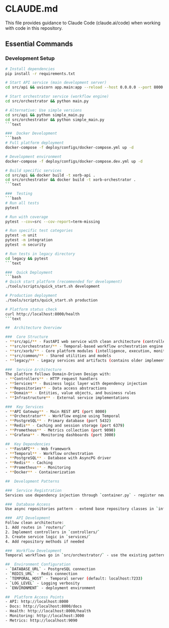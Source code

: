# CLAUDE.md

This file provides guidance to Claude Code (claude.ai/code) when working with code in this repository.

##  Essential Commands

###  Development Setup
```bash
# Install dependencies
pip install -r requirements.txt

# Start API service (main development server)
cd src/api && uvicorn app.main:app --reload --host 0.0.0.0 --port 8000

# Start orchestrator service (workflow engine)
cd src/orchestrator && python main.py

# Alternative: Use simple versions
cd src/api && python simple_main.py
cd src/orchestrator && python simple_main.py
```text

###  Docker Development
```bash
# Full platform deployment
docker-compose -f deploy/configs/docker-compose.yml up -d

# Development environment
docker-compose -f deploy/configs/docker-compose.dev.yml up -d

# Build specific services
cd src/api && docker build -t xorb-api .
cd src/orchestrator && docker build -t xorb-orchestrator .
```text

###  Testing
```bash
# Run all tests
pytest

# Run with coverage
pytest --cov=src --cov-report=term-missing

# Run specific test categories
pytest -m unit
pytest -m integration
pytest -m security

# Run tests in legacy directory
cd legacy && pytest
```text

###  Quick Deployment
```bash
# Quick start platform (recommended for development)
./tools/scripts/quick_start.sh development

# Production deployment
./tools/scripts/quick_start.sh production

# Platform status check
curl http://localhost:8000/health
```text

##  Architecture Overview

###  Core Structure
- **src/api/** - FastAPI web service with clean architecture (controllers, services, repositories, domain)
- **src/orchestrator/** - Temporal-based workflow orchestration engine
- **src/xorb/** - Core platform modules (intelligence, execution, monitoring)
- **src/common/** - Shared utilities and models
- **legacy/** - Legacy services and artifacts (contains older implementations)

###  Service Architecture
The platform follows Domain-Driven Design with:
- **Controllers** - HTTP request handlers
- **Services** - Business logic layer with dependency injection
- **Repositories** - Data access abstractions
- **Domain** - Entities, value objects, and business rules
- **Infrastructure** - External service implementations

###  Key Services
- **API Gateway** - Main REST API (port 8000)
- **Orchestrator** - Workflow engine using Temporal
- **PostgreSQL** - Primary database (port 5432)
- **Redis** - Caching and session storage (port 6379)
- **Prometheus** - Metrics collection (port 9090)
- **Grafana** - Monitoring dashboards (port 3000)

##  Key Dependencies
- **FastAPI** - Web framework
- **Temporal** - Workflow orchestration
- **PostgreSQL** - Database with AsyncPG driver
- **Redis** - Caching
- **Prometheus** - Monitoring
- **Docker** - Containerization

##  Development Patterns

###  Service Registration
Services use dependency injection through `container.py` - register new services there and inject via constructors.

###  Database Access
Use async repositories pattern - extend base repository classes in `infrastructure/repositories.py`.

###  API Development
Follow clean architecture:
1. Add routes in `routers/`
2. Implement controllers in `controllers/`
3. Create service logic in `services/`
4. Add repository methods if needed

###  Workflow Development
Temporal workflows go in `src/orchestrator/` - use the existing patterns for activity registration.

##  Environment Configuration
- `DATABASE_URL` - PostgreSQL connection
- `REDIS_URL` - Redis connection
- `TEMPORAL_HOST` - Temporal server (default: localhost:7233)
- `LOG_LEVEL` - Logging verbosity
- `ENVIRONMENT` - deployment environment

##  Platform Access Points
- API: http://localhost:8000
- Docs: http://localhost:8000/docs
- Health: http://localhost:8000/health
- Monitoring: http://localhost:3000
- Metrics: http://localhost:9090